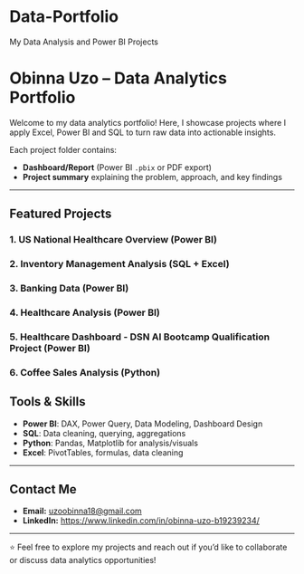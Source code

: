 # Data-Portfolio
My Data Analysis and Power BI Projects
# Obinna Uzo – Data Analytics Portfolio 

Welcome to my data analytics portfolio! 
Here, I showcase projects where I apply Excel, Power BI and SQL to turn raw data into actionable insights.  

Each project folder contains:  
-  **Dashboard/Report** (Power BI `.pbix` or PDF export)   
-  **Project summary** explaining the problem, approach, and key findings  
---

##  Featured Projects  

### 1. US National Healthcare Overview (Power BI)  

### 2. Inventory Management Analysis (SQL + Excel)  

### 3. Banking Data (Power BI)  

### 4. Healthcare Analysis (Power BI)  

### 5. Healthcare Dashboard - DSN AI Bootcamp Qualification Project (Power BI)

### 6. Coffee Sales Analysis (Python)


##  Tools & Skills  
- **Power BI**: DAX, Power Query, Data Modeling, Dashboard Design  
- **SQL**: Data cleaning, querying, aggregations  
- **Python**: Pandas, Matplotlib for analysis/visuals  
- **Excel**: PivotTables, formulas, data cleaning  

---

##  Contact Me  
- **Email:** uzoobinna18@gmail.com  
- **LinkedIn:** https://www.linkedin.com/in/obinna-uzo-b19239234/ 

---

⭐ Feel free to explore my projects and reach out if you’d like to collaborate or discuss data analytics opportunities!  
